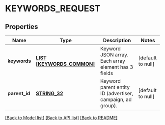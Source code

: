 # KEYWORDS_REQUEST

## Properties
Name | Type | Description | Notes
------------ | ------------- | ------------- | -------------
**keywords** | [**LIST [KEYWORDS_COMMON]**](KeywordsCommon.md) | Keyword JSON array. Each array element has 3 fields | [default to null]
**parent_id** | [**STRING_32**](STRING_32.md) | Keyword parent entity ID (advertiser, campaign, ad group). | [default to null]

[[Back to Model list]](../README.md#documentation-for-models) [[Back to API list]](../README.md#documentation-for-api-endpoints) [[Back to README]](../README.md)


